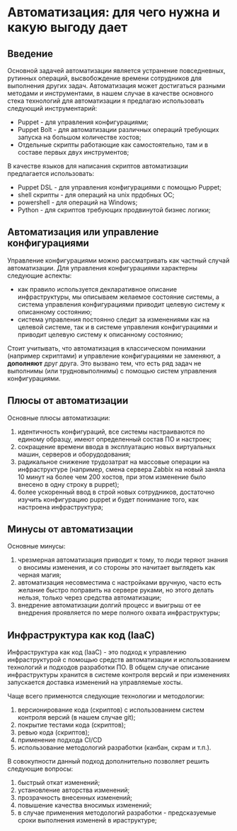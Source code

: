 # Автоматизация: для чего нужна и какую выгоду дает

## Введение

Основной задачей автоматизации является устранение повседневных, рутинных операций, высвобождение времени сотрудников для выполнения других задач. Автоматизация может достигаться разными методами и инструментами, в нашем случае в качестве основного стека технологий для автоматизации я предлагаю использовать следующий инструментарий:

- Puppet - для управления конфигурациями;
- Puppet Bolt - для автоматизации различных операций требующих запуска на большом количестве хостов;
- Отдельные скрипты работающие как самостоятельно, там и в составе первых двух инструментов;

В качестве языков для написания скриптов автоматизации предлагается использовать:

- Puppet DSL - для управления конфигурациями с помощью Puppet;
- shell скрипты - для операций на unix прдобных ОС;
- powershell - для операций на Windows;
- Python - для скриптов требующих продвинутой бизнес логики;

## Автоматизация или управление конфигурациями

Управление конфигурациями можно рассматривать как частный случай автоматизации. Для управления конфигурациями характерны следующие аспекты:

- как правило используется декларативное описание инфраструктуры, мы описываем желаемое состояние системы, а система управления конфигурациями приводит целевую систему к описанному состоянию;
- система управления постоянно следит за изменениями как на целевой системе, так и в системе управления конфигурациями и приводит целевую систему к описанному состоянию;

Стоит учитывать, что автоматизация в классическом понимании (например скриптами) и управление конфигурациями не заменяют, а **дополняют** друг друга. Это вызвано тем, что есть ряд задач не выполнимы (или трудновыполнимы) с помощью систем управления конфигурациями.

## Плюсы от автоматизации

Основные плюсы автоматизации:

1. идентичность конфигураций, все системы настраиваются по единому образцу, имеют определенный состав ПО и настроек;
2. сокращение времени ввода в эксплуатацию новых виртуальных машин, серверов и оборудодования;
3. радикальное снижение трудозатрат на массовые операции на инфраструктуре (например, смена сервера Zabbix на новый заняла 10 минут на более чем 200 хостов, при этом изменение было внесено в одну строку в puppet);
4. более ускоренный ввод в строй новых сотрудников, достаточно изучить конфигурацию puppet и будет понимание того, как настроена инфраструктура;

## Минусы от автоматизации

Основные минусы:

1. чрезмерная автоматизация приводит к тому, то люди теряют знания о вносимы изменения, и со стороны это начитает выглядеть как черная магия;
2. автоматизация несовместима с настройками вручную, часто есть желание быстро поправить на сервере руками, но этого делать нельзя, только через средства автоматизации;
3. внедрение автоматизации долгий процесс и выигрыш от ее внедрения проявляется по мере полного охвата инфраструктуры;

## Инфраструктура как код (IaaC)

Инфраструктура как код (IaaC) - это подход к управлению инфраструктурой с помощью средств автоматизации и использованием технологий и подходов разработки ПО. В общем случае описание инфраструктуры хранится в системе контроля версий и при изменениях запускается доставка изменений на управляемые хосты.

Чаще всего применются следующие технологии и методологии:

1. версионирование кода (скриптов) с использованием систем контроля версий (в нашем случае git);
2. покрытие тестами кода (скриптов);
3. ревью кода (скриптов);
4. применение подхода CI/CD
5. использование методологий разработки (канбан, скрам и т.п.).

В совокупности данный подход дополнительно позволяет решить следующие вопросы:

1. быстрый откат изменений;
2. установление авторства изменений;
3. прозрачность внесенных изменений;
4. повышение качества вносимых изменений;
5. в случае применения методологий разработки - предсказуемые сроки выполнения измененй в ираструктуре;
